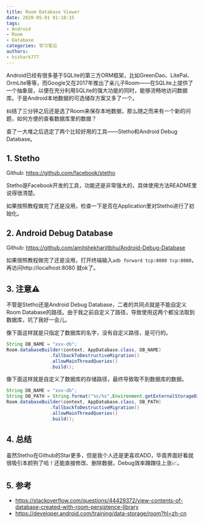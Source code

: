 ```yaml
---
title: Room Database Viewer
date: 2020-05-01 01:18:15
tags:
- Android
- Room
- Database
categories: 学习笔记
authors:
- hishark777
---
```

Android已经有很多基于SQLite的第三方ORM框架，比如GreenDao、LitePal、OrmLite等等，而Google又在2017年推出了亲儿子Room——在SQLite上提供了一个抽象层，以便在充分利用SQLite的强大功能的同时，能够流畅地访问数据库。于是Android本地数据的可选储存方案又多了一个。

纠结了三分钟之后还是选了Room来保存本地数据，那么随之而来有一个新的问题，如何方便的查看数据库里的数据？

查了一大堆之后选定了两个比较好用的工具——Stetho和Android Debug Database。
<!--more-->

## 1. Stetho

Github: https://github.com/facebook/stetho

Stetho是Facebook开发的工具，功能还是非常强大的，具体使用方法README里说得很清楚。

如果按照教程做完了还是没用，检查一下是否在Application里对Stetho进行了初始化。

## 2. Android Debug Database

Github: https://github.com/amitshekhariitbhu/Android-Debug-Database

如果按照教程做完了还是没用，打开终端输入`adb forward tcp:8080 tcp:8080`，再访问http://localhost:8080 就ok了。

## 3. 注意⚠️

不管是Stetho还是Android Debug Database，二者的共同点就是不能自定义Room Database的路径。由于我之前自定义了路径，导致使用这两个都没法取到数据库，坑了我好一会儿。

像下面这样就是只指定了数据库的名字，没有自定义路径，是可行的。

```java
String DB_NAME = "xxx-db";
Room.databaseBuilder(context, AppDatabase.class, DB_NAME)
                .fallbackToDestructiveMigration()
                .allowMainThreadQueries()  
                .build();  
```

像下面这样就是自定义了数据库的存储路径，最终导致取不到数据库的数据。

```java
String DB_NAME = "xxx-db";
String DB_PATH = String.format("%s/%s",Environment.getExternalStorageDirectory().getAbsolutePath(), DB_NAME);
Room.databaseBuilder(context, AppDatabase.class, DB_PATH)
                .fallbackToDestructiveMigration()
                .allowMainThreadQueries()
                .build();
```

## 4. 总结

虽然Stetho在Github的Star更多，但是我个人还是更喜欢ADD，毕竟界面好看就很吸引本颜狗了哈！还能直接修改、删除数据，Debug效率蹭蹭往上涨📈。

## 5. 参考

- https://stackoverflow.com/questions/44429372/view-contents-of-database-created-with-room-persistence-library
- https://developer.android.com/training/data-storage/room?hl=zh-cn